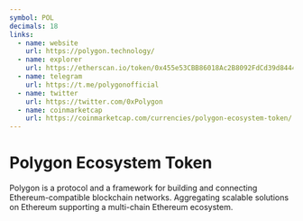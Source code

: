 ```yaml
---
symbol: POL
decimals: 18
links:
  - name: website
    url: https://polygon.technology/
  - name: explorer
    url: https://etherscan.io/token/0x455e53CBB86018Ac2B8092FdCd39d8444aFFC3F6
  - name: telegram
    url: https://t.me/polygonofficial
  - name: twitter
    url: https://twitter.com/0xPolygon
  - name: coinmarketcap
    url: https://coinmarketcap.com/currencies/polygon-ecosystem-token/
---
```


# Polygon Ecosystem Token

Polygon is a protocol and a framework for building and connecting Ethereum-compatible blockchain networks. Aggregating scalable solutions on Ethereum supporting a multi-chain Ethereum ecosystem.
